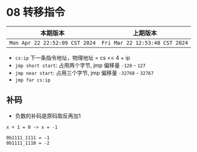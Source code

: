 # 08 转移指令

|本期版本|上期版本 
|:---:|:---:
`Mon Apr 22 22:52:09 CST 2024` | `Fri Mar 22 12:53:48 CST 2024`

* `cs:ip` 下一条指令地址，物理地址 = cs << 4 + ip
* `jmp short start`: 占用两个字节, jmp 偏移量 `-128`  - `127`
* `jmp near start`: 占用三个字节, jmp 偏移量 `-32768` - `32767`
* `jmp far cs:ip`  

## 补码

* 负数的补码是原码取反再加1

```
x + 1 = 0 -> x = -1

0b1111_1111 = -1
0b1111_1110 = -2
```